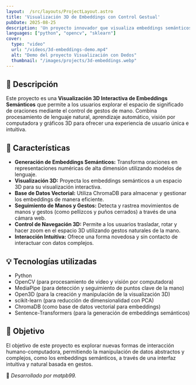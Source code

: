 ```yaml
---
layout:  /src/layouts/ProjectLayout.astro
title: 'Visualización 3D de Embeddings con Control Gestual'
pubDate: 2025-08-25
description: 'Un proyecto innovador que visualiza embeddings semánticos en 3D y permite la interacción mediante gestos de mano.'
languages: ["python", "opencv", "sklearn"]
cover:
  type: "video"
  url: "/videos/3d-embeddings-demo.mp4"
  alt: "Demo del proyecto Visualización con Dedos"
  thumbnail: "/images/projects/3d-embeddings.webp"
---
```




## 📝 Descripción

Este proyecto es una **Visualización 3D Interactiva de Embeddings Semánticos** que permite a los usuarios explorar el espacio de significado de oraciones mediante el control de gestos de mano. Combina procesamiento de lenguaje natural, aprendizaje automático, visión por computadora y gráficos 3D para ofrecer una experiencia de usuario única e intuitiva.

## 🧩 Características
- **Generación de Embeddings Semánticos:** Transforma oraciones en representaciones numéricas de alta dimensión utilizando modelos de lenguaje.
- **Visualización 3D:** Proyecta los embeddings semánticos a un espacio 3D para su visualización interactiva.
- **Base de Datos Vectorial:** Utiliza ChromaDB para almacenar y gestionar los embeddings de manera eficiente.
- **Seguimiento de Manos y Gestos:** Detecta y rastrea movimientos de manos y gestos (como pellizcos y puños cerrados) a través de una cámara web.
- **Control de Navegación 3D:** Permite a los usuarios trasladar, rotar y hacer zoom en el espacio 3D utilizando gestos naturales de la mano.
- **Interacción Intuitiva:** Ofrece una forma novedosa y sin contacto de interactuar con datos complejos.

## 💡 Tecnologías utilizadas
- Python
- OpenCV (para procesamiento de video y visión por computadora)
- MediaPipe (para detección y seguimiento de puntos clave de la mano)
- Open3D (para la creación y manipulación de la visualización 3D)
- scikit-learn (para reducción de dimensionalidad con PCA)
- ChromaDB (como base de datos vectorial para embeddings)
- Sentence-Transformers (para la generación de embeddings semánticos)


## 🎯 Objetivo
El objetivo de este proyecto es explorar nuevas formas de interacción humano-computadora, permitiendo la manipulación de datos abstractos y complejos, como los embeddings semánticos, a través de una interfaz intuitiva y natural basada en gestos.

🚀 *Desarrollado por matpb99.*

